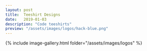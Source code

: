 ```yaml
---
layout: post
title:  Teeshirt Designs
date:   2019-01-03
description: "Code teeshirts"
preview: "/assets/images/logos/hack-blue.png"
---
```


{% include image-gallery.html folder="/assets/images/logos" %}
